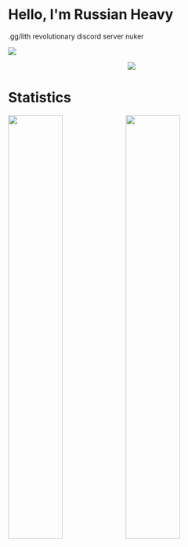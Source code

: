 # Hello, I'm Russian Heavy
.gg/lith revolutionary discord server nuker

![](https://komarev.com/ghpvc/?username=russianheavy1337)


<p align="center">
  <a href="https://github.com/russianheavy1337">
    <img src="https://discord.c99.nl/widget/theme-4/884903196340932659.png"/>
     </a>
  </p>
  
# Statistics
<img align="left" width="47%" src="https://github-readme-stats.vercel.app/api?username=russianheavy1337&show_icons=true&theme=dark" />
<img align="left" width="47%" src="https://github-readme-stats.vercel.app/api/top-langs/?username=russianheavy1337&theme=dark" />

